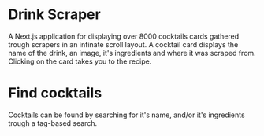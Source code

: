 # Drink Scraper

A Next.js application for displaying over 8000 cocktails cards gathered trough scrapers in an infinate scroll layout. A cocktail card displays the name of the drink, an image, it's ingredients and where it was scraped from. Clicking on the card takes you to the recipe.

# Find cocktails
Cocktails can be found by searching for it's name, and/or it's ingredients trough a tag-based search.